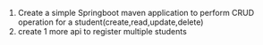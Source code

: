 1) Create a simple Springboot maven application to perform CRUD operation for a student(create,read,update,delete)
2) create 1 more api to register multiple students

